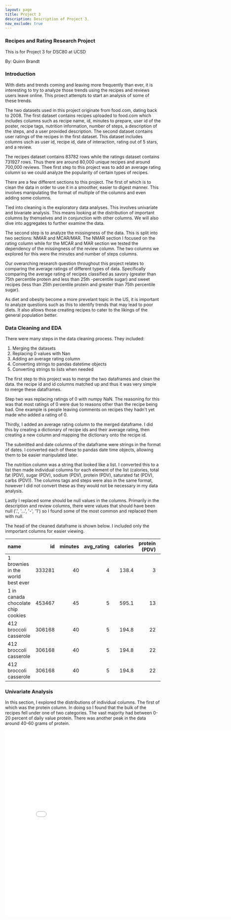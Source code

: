 ```yaml
---
layout: page
title: Project 3
description: Description of Project 3.
nav_exclude: true
---
```


<script type="text/javascript" async="" src="https://cdnjs.cloudflare.com/ajax/libs/mathjax/2.7.7/MathJax.js?config=TeX-MML-AM_CHTML"></script>

### Recipes and Rating Research Project

This is for Project 3 for DSC80 at UCSD

By: Quinn Brandt

### Introduction

With diets and trends coming and leaving more frequently than ever, it is interesting to try to analyze those trends using the recipes and reviews users leave online. This proect attempts to start an analysis of some of these trends.

The two datasets used in this project originate from food.com, dating back to 2008. The first dataset contains recipes uploaded to food.com which includes columns such as recipe name, id, minutes to prepare, user id of the poster, recipe tags, nutrition information, number of steps, a description of the steps, and a user provided description. The second dataset contains user ratings of the recipes in the first dataset. This dataset includes columns usch as user id, recipe id, date of interaction, rating out of 5 stars, and a review.

The recipes dataset contains 83782 rows while the ratings dataset contains 731927 rows. Thus there are around 80,000 unique recipes and around 700,000 reviews. Thee first step to this project was to add an average rating column so we could analyze the popularity of certain types of recipes. 

There are a few different sections to this project. The first of which is to clean the data in order to use it in a smoother, easier to digest manner. This involves manipulating the format of multiple of the columns and even adding some columns.

Tied into cleaning is the exploratory data analyses. This involves univariate and bivariate analysis. This means looking at the distribution of important columns by themselves and in conjunction with other columns. We will also dive into aggregates to further examine the data.

The second step is to analyze the missingness of the data. This is split into two sections: NMAR and MCAR/MAR. The NMAR section I focused on the rating column while for the MCAR and MAR section we tested the dependency of the missingness of the review column. The two columns we explored for this were the minutes and number of steps columns.

Our overarching research question throughout this project relates to comparing the average ratings of different types of data. Specifically comparing the average rating of recipes classified as savory (greater than 75th percentile protein and less than 25th -percentile sugar) and sweet recipes (less than 25th percentile protein and greater than 75th percentile sugar).

As diet and obesity become a more prevelant topic in the US, it is important to analyze questions such as this to identify trends that may lead to poor diets. It also allows those creating recipes to cater to the likings of the general population better.

### Data Cleaning and EDA

There were many steps in the data cleaning process. They included:
1. Merging the datasets
2. Replacing 0 values with Nan
3. Adding an average rating column
4. Converting strings to pandas datetime objects
5. Converting strings to lists when needed

The first step to this project was to merge the two dataframes and clean the data. the recipe id and id columns matched up and thus it was very simple to merge these dataframes.

Step two was replacing ratings of 0 with numpy NaN. The reasoning for this was that most ratings of 0 were due to reasons other than the recipe being bad. One example is people leaving comments on recipes they hadn't yet made who added a rating of 0.

Thirdly, I added an average rating column to the merged dataframe. I did this by creating a dictionary of recipe ids and their average rating, then creating a new column and mapping the dictionary onto the recipe id. 

The submitted and date columns of the dataframe were strings in the format of dates. I converted each of these to pandas date time objects, allowing them to be easier manipulated later.

The nutrition column was a string that looked like a list. I converted this to a list then made individual columns for each element of the list (calories, total fat (PDV), sugar (PDV), sodium (PDV), protein (PDV), saturated fat (PDV), carbs (PDV)). The columns tags and steps were also in the same format, however I did not convert these as they would not be necessary in my data analysis.

Lastly I replaced some should be null values in the columns. Primarily in the description and review columns, there were values that should have been null ('.', '...', '-', '1') so I found some of the most common and replaced them with null.

The head of the cleaned dataframe is shown below. I included only the inmportant columns for easier viewing.

| name                                 |     id |   minutes |   avg_rating |   calories |   protein (PDV) |   sugar (PDV) |
|:-------------------------------------|-------:|----------:|-------------:|-----------:|----------------:|--------------:|
| 1 brownies in the world    best ever | 333281 |        40 |            4 |      138.4 |               3 |            50 |
| 1 in canada chocolate chip cookies   | 453467 |        45 |            5 |      595.1 |              13 |           211 |
| 412 broccoli casserole               | 306168 |        40 |            5 |      194.8 |              22 |             6 |
| 412 broccoli casserole               | 306168 |        40 |            5 |      194.8 |              22 |             6 |
| 412 broccoli casserole               | 306168 |        40 |            5 |      194.8 |              22 |             6 |

### Univariate Analysis
In this section, I explored the distributions of individual columns. The first of which was the protein column. In doing so I found that the bulk of the recipes fell under one of two categories. The vast majority had between 0-20 percent of daily value protein. There was another peak in the data around 40-60 grams of protein.
<iframe src="assets/protein_hist.html" width=800 height=600 frameBorder=0></iframe>
